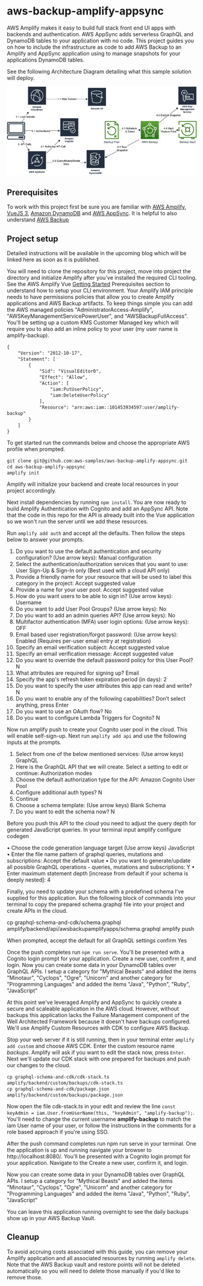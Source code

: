 # aws-backup-amplify-appsync

AWS Amplify makes it easy to build full stack front end UI apps with backends and authentication. AWS AppSync adds serverless GraphQL and DynamoDB tables to your application with no code. This project guides you on how to include the infrastructure as code to add AWS Backup to an Amplify and AppSync application using to manage snapshots for your applications DynamoDB tables. 

See the following Architecture Diagram detailing what this sample solution will deploy.

![Architecture diagram](/public/AwsBackupAmplifyAppsync.png)


## Prerequisites

To work with this project first be sure you are familiar with [AWS Amplify](https://aws.amazon.com/amplify/), [VueJS 3](https://vuejs.org/), [Amazon DynamoDB](https://aws.amazon.com/dynamodb/) and [AWS AppSync](https://aws.amazon.com/appsync/). It is helpful to also understand [AWS Backup](https://aws.amazon.com/backup/)


## Project setup

Detailed instructions will be available in the upcoming blog which will be linked here as soon as it is published. 


You will need to clone the repository for this project, move into project the directory and initialize Amplify after you've installed the required CLI tooling. See the AWS Amplify Vue [ Getting Started](https://docs.amplify.aws/start/getting-started/installation/q/integration/vue/) Prerequisites section to understand how to setup your CLI environment. Your Amplify IAM principle needs to have permissions policies that allow you to create Amplify applications and AWS Backup artifacts. To keep things simple you can add the AWS managed policies "AdministratorAccess-Amplify", "AWSKeyManagementServicePowerUser", and "AWSBackupFullAccess".  You'll be setting up a custom KMS Customer Managed key which will require you to also add an inline policy to your user (my user name is amplify-backup).

```
{
    "Version": "2012-10-17",
    "Statement": [
        {
            "Sid": "VisualEditor0",
            "Effect": "Allow",
            "Action": [
                "iam:PutUserPolicy",
                "iam:DeleteUserPolicy"
            ],
            "Resource": "arn:aws:iam::101453934597:user/amplify-backup"
        }
    ]
}
```

To get started run the commands below and choose the appropriate AWS profile when prompted.

```
git clone git@github.com:aws-samples/aws-backup-amplify-appsync.git
cd aws-backup-amplify-appsync
amplify init
```

Amplify will initialize your backend and create local resources in your project accordingly. 

Next install dependencies by running `npm install`. You are now ready to build Amplify Authentication with Cognito and add an AppSync API. Note that the code in this repo for the API is already built into the Vue application so we won't run the server until we add these resources.

Run `amplify add auth` and accept all the defaults. Then follow the steps below to answer your prompts.

1)	Do you want to use the default authentication and security configuration? (Use arrow keys): Manual configuration
2)	Select the authentication/authorization services that you want to use: User Sign-Up & Sign-In only (Best used with a cloud API only)
3)	Provide a friendly name for your resource that will be used to label this category in the project: Accept suggested value
4)	Provide a name for your user pool: Accept suggested value
5)	How do you want users to be able to sign in? (Use arrow keys): Username
6)	Do you want to add User Pool Groups? (Use arrow keys): No
7)	Do you want to add an admin queries API? (Use arrow keys): No
8)	Multifactor authentication (MFA) user login options: (Use arrow keys): OFF
9)	Email based user registration/forgot password: (Use arrow keys): Enabled (Requires per-user email entry at registration)
10)	Specify an email verification subject: Accept suggested value
11)	Specify an email verification message: Accept suggested value
12)	Do you want to override the default password policy for this User Pool? N
13)	What attributes are required for signing up? Email
14)	Specify the app's refresh token expiration period (in days): 2
15)	Do you want to specify the user attributes this app can read and write? N
16)	Do you want to enable any of the following capabilities? Don’t select anything, press Enter
17)	Do you want to use an OAuth flow? No
18)	Do you want to configure Lambda Triggers for Cognito? N

Now run amplify push to create your Cognito user pool in the cloud. This will enable self-sign-up. Next run `amplify add api` and use the following inputs at the prompts.

1)	Select from one of the below mentioned services: (Use arrow keys) GraphQL
2)	Here is the GraphQL API that we will create. Select a setting to edit or continue: Authorization modes
3)	Choose the default authorization type for the API: Amazon Cognito User Pool
4)	Configure additional auth types? N
5)	Continue
6)	Choose a schema template: (Use arrow keys) Blank Schema
7)	Do you want to edit the schema now? N

Before you push this API to the cloud you need to adjust the query depth for generated JavaScript queries. In your terminal input amplify configure codegen 

•	Choose the code generation language target (Use arrow keys) JavaScript
•	Enter the file name pattern of graphql queries, mutations and subscriptions: Accept the default value
•	Do you want to generate/update all possible GraphQL operations - queries, mutations and subscriptions: Y
•	Enter maximum statement depth [increase from default if your schema is deeply nested]: 4

Finally, you need to update your schema with a predefined schema I’ve supplied for this application. Run the following block of commands into your terminal  to copy the prepared schema.graphql file into your project and create APIs in the cloud.

cp graphql-schema-and-cdk/schema.graphql amplify/backend/api/awsbackupamplifyapps/schema.graphql
amplify push

When prompted, accept the default for all GraphQL settings confirm Yes


Once the push completes run `npm run serve`. You'll be presented with a Cognito login prompt for your application. Create a new user, confirm it, and login. Now you can create some data in your DynamoDB tables over GraphQL APIs. I setup a category for "Mythical Beasts" and added the items "Minotaur", "Cyclops", "Ogre", "Unicorn" and another category for "Programming Languages" and added the items "Java", "Python", "Ruby", "JavaScript"

At this point we've leveraged Amplify and AppSync to quickly create a secure and scaleable application in the AWS cloud. However, without backups this application lacks the Failure Management component of the Well Architected Framework because it doesn't have backups configured. We'll use Amplify Custom Resources with CDK to configure AWS Backup.

Stop your web server if it is still running, then in your terminal enter `amplify add custom` and choose AWS CDK. Enter the custom resource name *backups*. Amplify will ask if you want to edit the stack now, press `Enter`. Next we'll update our CDK stack with one prepared for backups and push our changes to the cloud.

```
cp graphql-schema-and-cdk/cdk-stack.ts amplify/backend/custom/backups/cdk-stack.ts
cp graphql-schema-and-cdk/package.json amplify/backend/custom/backups/package.json
```

Now open the file cdk-stack.ts in your edit and review the line `const keyAdmin = iam.User.fromUserName(this, "keyAdmin", "amplify-backup");`. You'll need to change the current username **amplify-backup** to match the iam User name of your user, or follow the instructions in the comments for a role based approach if you're using SSO.

After the push command completes run npm run serve in your terminal. One the application is up and running navigate your browser to http://localhost:8080/. You'll be presented with a Cognito login prompt for your application. Navigate to the Create a new user, confirm it, and login. 

Now you can create some data in your DynamoDB tables over GraphQL APIs. I setup a category for "Mythical Beasts" and added the items "Minotaur", "Cyclops", "Ogre", "Unicorn" and another category for "Programming Languages" and added the items "Java", "Python", "Ruby", "JavaScript"

 You can leave this application running overnight to see the daily backups show up in your AWS Backup Vault. 

## Cleanup

To avoid accruing costs associated with this guide, you can remove your Amplify application and all associated resources by running `amplify delete`. Note that the AWS Backup vault and restore points will not be deleted automatically so you will need to delete those manually if you'd like to remove those. 


